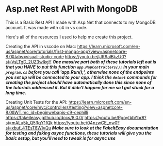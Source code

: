 # Asp.net Rest API with MongoDB
 This is a Basic Rest API I made with Asp.Net that connects to my MongoDB account. It was made with c# in vs code.

Here's all of the resources I used to help me create this project.

Creating the API in vscode on Mac:
https://learn.microsoft.com/en-us/aspnet/core/tutorials/first-mongo-app?view=aspnetcore-8.0&tabs=visual-studio-code
https://youtu.be/jJK9alBkzU0?si=VsLTgD_2UZ3wlkgY
***One massive part both of these tutorials left out is that you HAVE to put this function `app.MapControllers();` in your main `program.cs` before you call 'app.Run();', otherwise none of the endpoints you set up will be connected to your app. I think the `dotnet` commands for creating the project should have automatically done this since none of the tutorials addressed it. But it didn't happen for me so I got stuck for a long time.***

Creating Unit Tests for the API:
https://learn.microsoft.com/en-us/aspnet/core/mvc/controllers/testing?view=aspnetcore-8.0&WT.mc_id=beginwebapis-c9-cephilli
https://fakeiteasy.github.io/docs/8.0.0/
https://youtu.be/RgoytbbYbr8?si=mALu5k_Q5RqY1fQk
https://youtu.be/04nzwCE_nw0?si=xbuf_4TEsT8WIvQu
***Make sure to look at the FakeItEasy documentation for testing and faking async functions, these tutorials will give you the basic setup, but you'll need to tweak is for async use***

